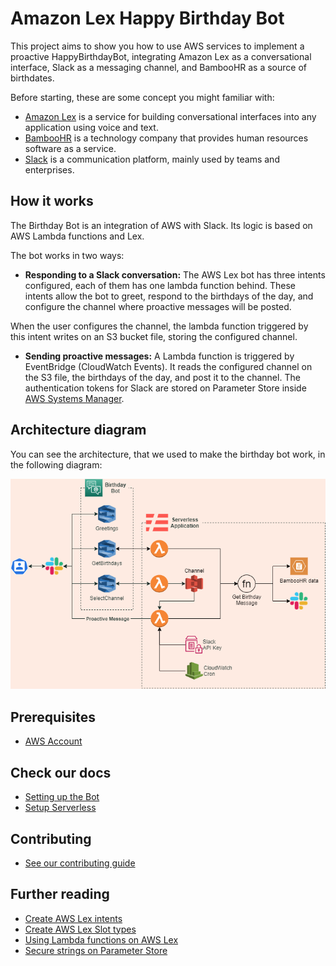 # Amazon Lex Happy Birthday Bot

This project aims to show you how to use AWS services to implement a proactive HappyBirthdayBot, integrating Amazon Lex as a conversational interface, Slack as a messaging channel, and BambooHR as a source of birthdates.

Before starting, these are some concept you might familiar with:

- [Amazon Lex](https://aws.amazon.com/lex/) is a service for building conversational interfaces into any application using voice and text.
- [BambooHR](https://www.bamboohr.com/) is a technology company that provides human resources software as a service.
- [Slack](https://slack.com/) is a communication platform, mainly used by teams and enterprises.

## How it works

The Birthday Bot is an integration of AWS with Slack. Its logic is based on AWS Lambda functions and Lex.

The bot works in two ways:

- **Responding to a Slack conversation:** The AWS Lex bot has three intents configured, each of them has one lambda function behind. These intents allow the bot to greet, respond to the birthdays of the day, and configure the channel where proactive messages will be posted.

When the user configures the channel, the lambda function triggered by this intent writes on an S3 bucket file, storing the configured channel.

- **Sending proactive messages:** A Lambda function is triggered by EventBridge (CloudWatch Events). It reads the configured channel on the S3 file, the birthdays of the day, and post it to the channel. The authentication tokens for Slack are stored on Parameter Store inside [AWS Systems Manager](https://aws.amazon.com/systems-manager/).

## Architecture diagram

You can see the architecture, that we used to make the birthday bot work, in the following diagram:

![Architecture diagram](./docs/images/BirthdayBot-v2-New.png)

## Prerequisites

- [AWS Account](https://aws.amazon.com/)

## Check our docs

- [Setting up the Bot](./birthday-bot/README.md)
- [Setup Serverless](./docs/serverless.md)

## Contributing

- [See our contributing guide](./CONTRIBUTING.md)

## Further reading

- [Create AWS Lex intents](https://docs.aws.amazon.com/lex/latest/dg/gs2-create-bot-intent.html)
- [Create AWS Lex Slot types](https://docs.aws.amazon.com/lex/latest/dg/gs2-create-bot-slot-types.html)
- [Using Lambda functions on AWS Lex](https://docs.aws.amazon.com/lex/latest/dg/using-lambda.html)
- [Secure strings on Parameter Store](https://docs.aws.amazon.com/es_es/systems-manager/latest/userguide/sysman-paramstore-securestring.html)
